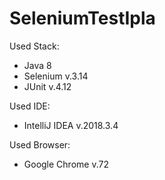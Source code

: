 # SeleniumTestIpla

Used Stack:
- Java 8
- Selenium v.3.14
- JUnit v.4.12

Used IDE:
- IntelliJ IDEA v.2018.3.4

Used Browser:
- Google Chrome v.72
